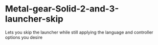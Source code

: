 # Metal-gear-Solid-2-and-3-launcher-skip
Lets you skip the launcher while still applying the language and controller options you desire
